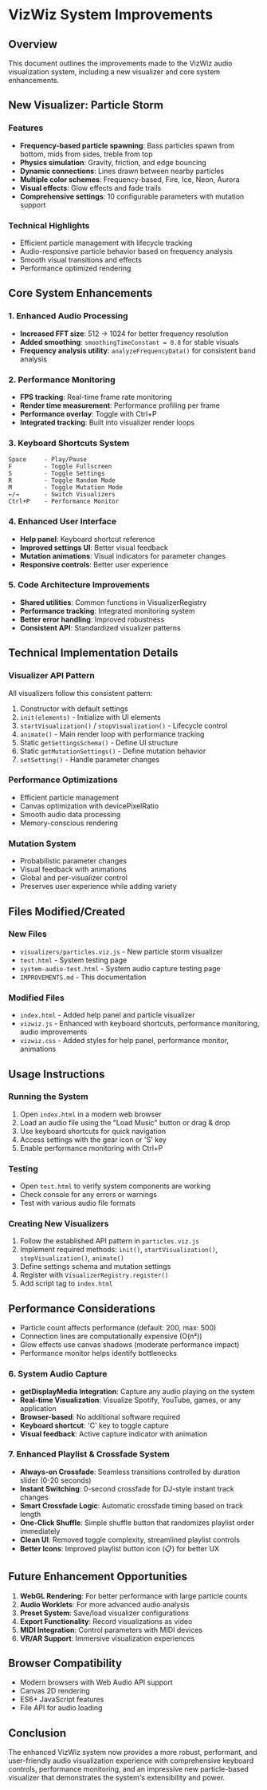 # VizWiz System Improvements

## Overview
This document outlines the improvements made to the VizWiz audio visualization system, including a new visualizer and core system enhancements.

## New Visualizer: Particle Storm

### Features
- **Frequency-based particle spawning**: Bass particles spawn from bottom, mids from sides, treble from top
- **Physics simulation**: Gravity, friction, and edge bouncing
- **Dynamic connections**: Lines drawn between nearby particles
- **Multiple color schemes**: Frequency-based, Fire, Ice, Neon, Aurora
- **Visual effects**: Glow effects and fade trails
- **Comprehensive settings**: 10 configurable parameters with mutation support

### Technical Highlights
- Efficient particle management with lifecycle tracking
- Audio-responsive particle behavior based on frequency analysis
- Smooth visual transitions and effects
- Performance optimized rendering

## Core System Enhancements

### 1. Enhanced Audio Processing
- **Increased FFT size**: 512 → 1024 for better frequency resolution
- **Added smoothing**: `smoothingTimeConstant = 0.8` for stable visuals
- **Frequency analysis utility**: `analyzeFrequencyData()` for consistent band analysis

### 2. Performance Monitoring
- **FPS tracking**: Real-time frame rate monitoring
- **Render time measurement**: Performance profiling per frame
- **Performance overlay**: Toggle with Ctrl+P
- **Integrated tracking**: Built into visualizer render loops

### 3. Keyboard Shortcuts System
```
Space     - Play/Pause
F         - Toggle Fullscreen
S         - Toggle Settings
R         - Toggle Random Mode
M         - Toggle Mutation Mode
←/→       - Switch Visualizers
Ctrl+P    - Performance Monitor
```

### 4. Enhanced User Interface
- **Help panel**: Keyboard shortcut reference
- **Improved settings UI**: Better visual feedback
- **Mutation animations**: Visual indicators for parameter changes
- **Responsive controls**: Better user experience

### 5. Code Architecture Improvements
- **Shared utilities**: Common functions in VisualizerRegistry
- **Performance tracking**: Integrated monitoring system
- **Better error handling**: Improved robustness
- **Consistent API**: Standardized visualizer patterns

## Technical Implementation Details

### Visualizer API Pattern
All visualizers follow this consistent pattern:
1. Constructor with default settings
2. `init(elements)` - Initialize with UI elements
3. `startVisualization()` / `stopVisualization()` - Lifecycle control
4. `animate()` - Main render loop with performance tracking
5. Static `getSettingsSchema()` - Define UI structure
6. Static `getMutationSettings()` - Define mutation behavior
7. `setSetting()` - Handle parameter changes

### Performance Optimizations
- Efficient particle management
- Canvas optimization with devicePixelRatio
- Smooth audio data processing
- Memory-conscious rendering

### Mutation System
- Probabilistic parameter changes
- Visual feedback with animations
- Global and per-visualizer control
- Preserves user experience while adding variety

## Files Modified/Created

### New Files
- `visualizers/particles.viz.js` - New particle storm visualizer
- `test.html` - System testing page
- `system-audio-test.html` - System audio capture testing page
- `IMPROVEMENTS.md` - This documentation

### Modified Files
- `index.html` - Added help panel and particle visualizer
- `vizwiz.js` - Enhanced with keyboard shortcuts, performance monitoring, audio improvements
- `vizwiz.css` - Added styles for help panel, performance monitor, animations

## Usage Instructions

### Running the System
1. Open `index.html` in a modern web browser
2. Load an audio file using the "Load Music" button or drag & drop
3. Use keyboard shortcuts for quick navigation
4. Access settings with the gear icon or 'S' key
5. Enable performance monitoring with Ctrl+P

### Testing
- Open `test.html` to verify system components are working
- Check console for any errors or warnings
- Test with various audio file formats

### Creating New Visualizers
1. Follow the established API pattern in `particles.viz.js`
2. Implement required methods: `init()`, `startVisualization()`, `stopVisualization()`, `animate()`
3. Define settings schema and mutation settings
4. Register with `VisualizerRegistry.register()`
5. Add script tag to `index.html`

## Performance Considerations
- Particle count affects performance (default: 200, max: 500)
- Connection lines are computationally expensive (O(n²))
- Glow effects use canvas shadows (moderate performance impact)
- Performance monitor helps identify bottlenecks

### 6. System Audio Capture
- **getDisplayMedia Integration**: Capture any audio playing on the system
- **Real-time Visualization**: Visualize Spotify, YouTube, games, or any application
- **Browser-based**: No additional software required
- **Keyboard shortcut**: 'C' key to toggle capture
- **Visual feedback**: Active capture indicator with animation

### 7. Enhanced Playlist & Crossfade System
- **Always-on Crossfade**: Seamless transitions controlled by duration slider (0-20 seconds)
- **Instant Switching**: 0-second crossfade for DJ-style instant track changes
- **Smart Crossfade Logic**: Automatic crossfade timing based on track length
- **One-Click Shuffle**: Simple shuffle button that randomizes playlist order immediately
- **Clean UI**: Removed toggle complexity, streamlined playlist controls
- **Better Icons**: Improved playlist button icon (📋) for better UX

## Future Enhancement Opportunities
1. **WebGL Rendering**: For better performance with large particle counts
2. **Audio Worklets**: For more advanced audio analysis
3. **Preset System**: Save/load visualizer configurations
4. **Export Functionality**: Record visualizations as video
5. **MIDI Integration**: Control parameters with MIDI devices
6. **VR/AR Support**: Immersive visualization experiences

## Browser Compatibility
- Modern browsers with Web Audio API support
- Canvas 2D rendering
- ES6+ JavaScript features
- File API for audio loading

## Conclusion
The enhanced VizWiz system now provides a more robust, performant, and user-friendly audio visualization experience with comprehensive keyboard controls, performance monitoring, and an impressive new particle-based visualizer that demonstrates the system's extensibility and power.